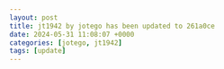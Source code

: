 ```yaml
---
layout: post
title: jt1942 by jotego has been updated to 261a0ce
date: 2024-05-31 11:08:07 +0000
categories: [jotego, jt1942]
tags: [update]
---
```


